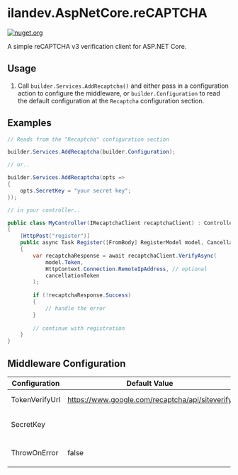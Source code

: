 # ilandev.AspNetCore.reCAPTCHA

[![nuget.org](https://img.shields.io/nuget/dt/ilandev.AspNetCore.reCAPTCHA?style=flat-square&logo=nuget)](https://www.nuget.org/packages/ilandev.AspNetCore.reCAPTCHA)

A simple reCAPTCHA v3 verification client for ASP.NET Core.

## Usage

1. Call `builder.Services.AddRecaptcha()` and either pass in a configuration action to configure the middleware, or `builder.Configuration` to read the default configuration at the `Recaptcha` configuration section.

## Examples

```csharp
// Reads from the "Recaptcha" configuration section

builder.Services.AddRecaptcha(builder.Configuration);

// or..

builder.Services.AddRecaptcha(opts => 
{
	opts.SecretKey = "your secret key";
});

// in your controller..

public class MyController(IRecaptchaClient recaptchaClient) : ControllerBase
{
	[HttpPost("register")]
	public async Task Register([FromBody] RegisterModel model, CancellationToken cancellationToken)
	{
		var recaptchaResponse = await recaptchaClient.VerifyAsync(
			model.Token,
			HttpContext.Connection.RemoteIpAddress, // optional
			cancellationToken
		);
		
		if (!recaptchaResponse.Success)
		{
			// handle the error
		}
		
		// continue with registration
	}
}
```

## Middleware Configuration

| Configuration | Default Value | Details |
| - | - | - |
| TokenVerifyUrl | https://www.google.com/recaptcha/api/siteverify | The reCAPTCHA v3 verification endpoint. |
| SecretKey | | Your reCAPTCHA v3 secret key, found in the Google Cloud Console. |
| ThrowOnError | false | If true, will throw a `RecaptchaVerificationException` when token verification fails. |
